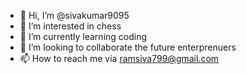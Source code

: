 - 👋 Hi, I’m @sivakumar9095
- 👀 I’m interested in chess 
- 🌱 I’m currently learning coding
- 💞️ I’m looking to collaborate the future enterprenuers
- 📫 How to reach me via ramsiva799@gmail.com

<!---
sivakumar9095/sivakumar9095 is a ✨ special ✨ repository because its `README.md` (this file) appears on your GitHub profile.
You can click the Preview link to take a look at your changes.
--->

